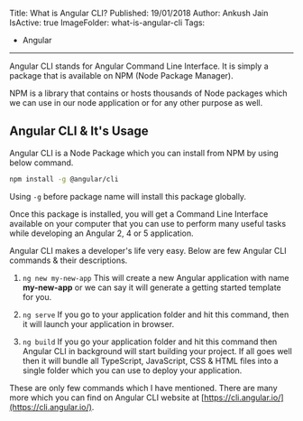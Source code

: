 Title: What is Angular CLI?
Published: 19/01/2018
Author: Ankush Jain
IsActive: true
ImageFolder: what-is-angular-cli
Tags:
  - Angular
---
Angular CLI stands for Angular Command Line Interface. It is simply a package that is available on NPM (Node Package Manager). 

NPM is a library that contains or hosts thousands of Node packages which we can use in our node application or for any other purpose as well.

## Angular CLI & It's Usage
Angular CLI is a Node Package which you can install from NPM by using below command.

```bash
npm install -g @angular/cli
```

Using `-g` before package name will install this package globally. 

Once this package is installed, you will get a Command Line Interface available on your computer that you can use to perform many useful tasks while developing an Angular 2, 4 or 5 application.

Angular CLI makes a developer's life very easy. Below are few Angular CLI commands & their descriptions.

1.  `ng new my-new-app` This will create a new Angular application with name **my-new-app** or we can say it will generate a getting started template for you.

2.  `ng serve` If you go to your application folder and hit this command, then it will launch your application in browser.

3.  `ng build` If you go your application folder and hit this command then Angular CLI in background will start building your project. If all goes well then it will bundle all TypeScript, JavaScript, CSS & HTML files into a single folder which you can use to deploy your application.

These are only few commands which I have mentioned. There are many more which you can find on Angular CLI website at [https://cli.angular.io/](https://cli.angular.io/).

                
